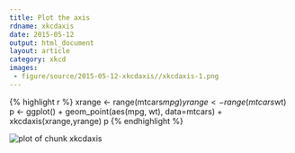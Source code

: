 ```yaml
---
title: Plot the axis
rdname: xkcdaxis
date: 2015-05-12
output: html_document
layout: article
category: xkcd
images:
 - figure/source/2015-05-12-xkcdaxis//xkcdaxis-1.png
---
```





{% highlight r %}
xrange <- range(mtcars$mpg)
yrange <- range(mtcars$wt)
p <- ggplot() +
     geom_point(aes(mpg, wt), data=mtcars) +
     xkcdaxis(xrange,yrange)
p
{% endhighlight %}

![plot of chunk xkcdaxis](/allYourFigureAreBelongToUs/figure/source/2015-05-12-xkcdaxis/xkcdaxis-1.png) 